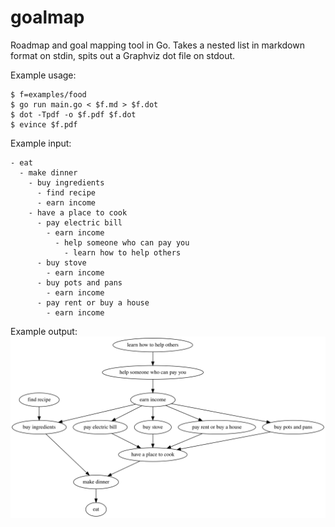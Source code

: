 # goalmap

Roadmap and goal mapping tool in Go.  Takes a nested list in markdown format on stdin, spits out a Graphviz dot file on stdout.

Example usage:

```
$ f=examples/food
$ go run main.go < $f.md > $f.dot 
$ dot -Tpdf -o $f.pdf $f.dot
$ evince $f.pdf
```

Example input:
```
- eat                                                                                                                         
  - make dinner                                             
    - buy ingredients                                             
      - find recipe                                                 
      - earn income                                                    
    - have a place to cook                                             
      - pay electric bill                                             
        - earn income                                                                
          - help someone who can pay you                                             
            - learn how to help others                                             
      - buy stove                                                          
        - earn income                                                      
      - buy pots and pans                                                  
        - earn income                                                      
      - pay rent or buy a house                                             
        - earn income                                 
```

Example output:
<img src="./examples/food.svg">

